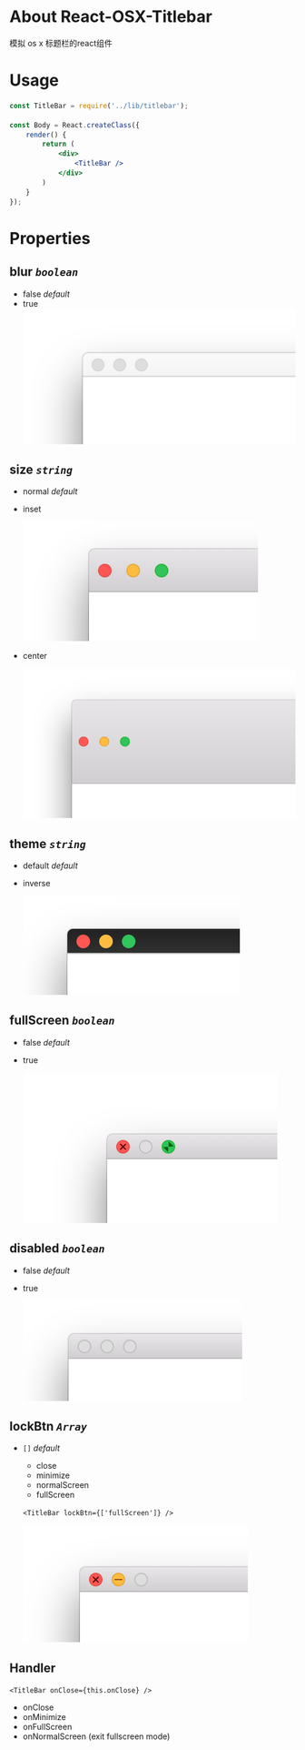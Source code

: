 # About React-OSX-Titlebar

模拟 os x 标题栏的react组件

# Usage

```jsx
const TitleBar = require('../lib/titlebar');

const Body = React.createClass({
    render() {
        return (
            <div>
                <TitleBar />
            </div>
        )
    }
});
```

# Properties

## blur *`boolean`*
 - false *default*
 - true
   ![](./screenshot/blur_true.png)

## size *`string`* 

 - normal *default*
 - inset
 
   ![](./screenshot/size_inset.png)

 - center
 
   ![](./screenshot/size_center.png)

## theme *`string`*

 - default *default*

 - inverse
   
   ![](./screenshot/theme_inverse.png)

## fullScreen *`boolean`*

 - false *default*

 - true
 
   ![](./screenshot/fullscreen_true.png)
 

## disabled *`boolean`*

 - false *default*
 
 - true
 
   ![](./screenshot/disabled_true.png)

## lockBtn *`Array`*

 - `[]`  *default*
   - close
   - minimize
   - normalScreen
   - fullScreen

   `<TitleBar lockBtn={['fullScreen']} />`
   
   ![](./screenshot/lockbtn_fullscreen.png)
   
## Handler

`<TitleBar onClose={this.onClose} />`
 - onClose
 - onMinimize
 - onFullScreen
 - onNormalScreen (exit fullscreen mode)